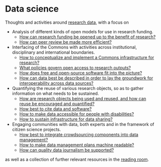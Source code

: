# Data science
Thoughts and activities around [research data](http://datascience.nih.gov/), with a focus on
* Analysis of different kinds of open models for use in research funding.
  * [How can research funding be opened up to the benefit of research?](https://github.com/Daniel-Mietchen/datascience/blob/master/open-research-funding.md)
  * [How can peer review be made more efficient?](https://github.com/Daniel-Mietchen/datascience/blob/master/peer-review.md)
* Interfacing of the Commons with activities across institutional, disciplinary and international boundaries.
  * [How to conceptualize and implement a Commons infrastructure for research?](https://github.com/Daniel-Mietchen/datascience/blob/master/commons.md)
  * [What policies govern open access to research outputs?](https://github.com/Daniel-Mietchen/datascience/blob/master/public-access-policies.md)
  * [How does free and open-source software fit into the picture?](https://github.com/Daniel-Mietchen/datascience/blob/master/open-source.md)
  * [How can data best be described in order to lay the groundwork for interoperability across data sources?](https://github.com/Daniel-Mietchen/datascience/blob/master/common-data-elements.md)
* Quantifying the reuse of various research objects, so as to gather information on what needs to be sustained.
  * [How are research objects being used and reused, and how can reuse be encouraged and quantified?](https://github.com/Daniel-Mietchen/datascience/blob/master/reuse.md)
  * [How best to cite data and software?](https://github.com/Daniel-Mietchen/datascience/blob/master/data-citation.md)
  * [How to make data accessible for people with disabilities?](https://github.com/Daniel-Mietchen/datascience/blob/master/web-accessibility.md)
  * [How to sustain infrastructure for data sharing?](https://github.com/Daniel-Mietchen/datascience/blob/master/sustainability.md)
* Engaging communities with data, both experts and in the framework of citizen science projects.
  * [How best to integrate crowdsourcing components into data management?](https://github.com/Daniel-Mietchen/datascience/blob/master/crowdsourcing.md)
  * [How to make data management plans machine readable?](https://github.com/Daniel-Mietchen/datascience/blob/master/data-management-plans.md)
  * [How can quality data journalism be supported?](https://github.com/Daniel-Mietchen/datascience/blob/master/data-driven-journalism.md)

as well as a collection of further relevant resources in the [reading room](https://github.com/Daniel-Mietchen/datascience/blob/master/reading-room.md).

